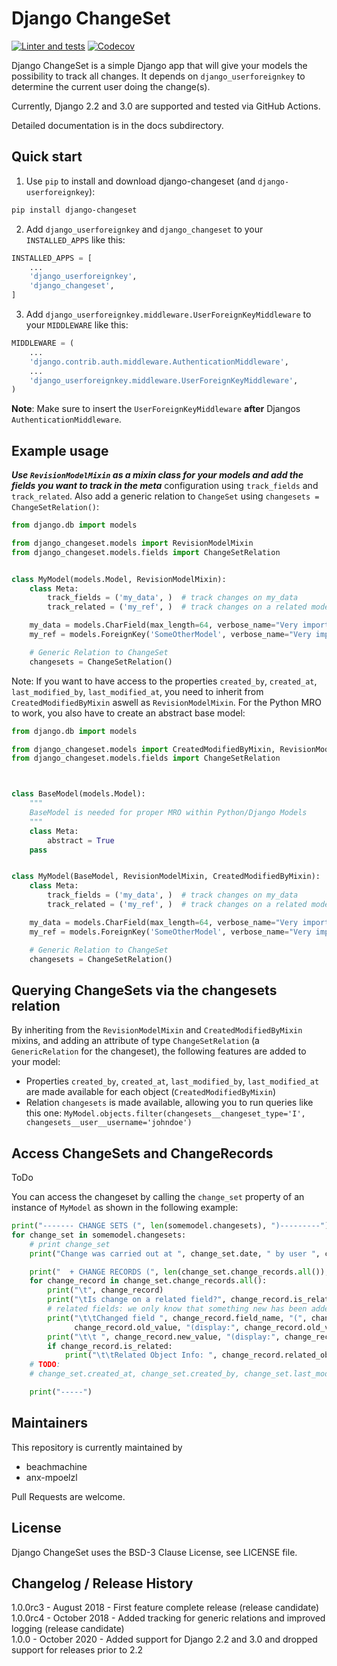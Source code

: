 Django ChangeSet
================

[![Linter and tests](https://github.com/beachmachine/django-changeset/workflows/Linter%20and%20tests/badge.svg)](https://github.com/beachmachine/django-changeset/actions)
[![Codecov](https://img.shields.io/codecov/c/gh/beachmachine/django-changeset)](https://codecov.io/gh/beachmachine/django-changeset)

Django ChangeSet is a simple Django app that will give your models the possibility to track all changes. It depends on
`django_userforeignkey` to determine the current user doing the change(s).

Currently, Django 2.2 and 3.0 are supported and tested via GitHub Actions.

Detailed documentation is in the docs subdirectory.

Quick start
-----------

1.  Use `pip` to install and download django-changeset (and `django-userforeignkey`):

```bash
pip install django-changeset
```

2.  Add `django_userforeignkey` and `django_changeset` to your `INSTALLED_APPS` like this:

```python
INSTALLED_APPS = [
    ...
    'django_userforeignkey',
    'django_changeset',
]
```

3.  Add `django_userforeignkey.middleware.UserForeignKeyMiddleware` to your `MIDDLEWARE` like this:

```python
MIDDLEWARE = (
    ...
    'django.contrib.auth.middleware.AuthenticationMiddleware',
    ...
    'django_userforeignkey.middleware.UserForeignKeyMiddleware',
)
```

**Note**: Make sure to insert the `UserForeignKeyMiddleware` **after** Djangos `AuthenticationMiddleware`.

Example usage
-------------

***Use `RevisionModelMixin` as a mixin class for your models and add the fields you want to track in the meta***
configuration using `track_fields` and `track_related`. Also add a generic relation to `ChangeSet` using
`changesets = ChangeSetRelation()`:

```python
from django.db import models

from django_changeset.models import RevisionModelMixin
from django_changeset.models.fields import ChangeSetRelation


class MyModel(models.Model, RevisionModelMixin):
    class Meta:
        track_fields = ('my_data', )  # track changes on my_data
        track_related = ('my_ref', )  # track changes on a related model

    my_data = models.CharField(max_length=64, verbose_name="Very important data you want to track")
    my_ref = models.ForeignKey('SomeOtherModel', verbose_name="Very important relation", related_name='my_models')

    # Generic Relation to ChangeSet
    changesets = ChangeSetRelation()
```

Note: If you want to have access to the properties `created_by`, `created_at`, `last_modified_by`, `last_modified_at`,
you need to inherit from `CreatedModifiedByMixin` aswell as `RevisionModelMixin`. For the Python MRO to work, you also
have to create an abstract base model:

```python
from django.db import models

from django_changeset.models import CreatedModifiedByMixin, RevisionModelMixin
from django_changeset.models.fields import ChangeSetRelation



class BaseModel(models.Model):
    """
    BaseModel is needed for proper MRO within Python/Django Models
    """
    class Meta:
        abstract = True
    pass


class MyModel(BaseModel, RevisionModelMixin, CreatedModifiedByMixin):
    class Meta:
        track_fields = ('my_data', )  # track changes on my_data
        track_related = ('my_ref', )  # track changes on a related model

    my_data = models.CharField(max_length=64, verbose_name="Very important data you want to track")
    my_ref = models.ForeignKey('SomeOtherModel', verbose_name="Very important relation", related_name='my_models')

    # Generic Relation to ChangeSet
    changesets = ChangeSetRelation()
```

Querying ChangeSets via the changesets relation
-----------------------------------------------

By inheriting from the `RevisionModelMixin` and `CreatedModifiedByMixin` mixins, and adding an attribute of type
`ChangeSetRelation` (a `GenericRelation` for the changeset), the following features are added to your model:

-   Properties `created_by`, `created_at`, `last_modified_by`, `last_modified_at` are made available for each object
    (`CreatedModifiedByMixin`)
-   Relation `changesets` is made available, allowing you to run queries like this one:
    `MyModel.objects.filter(changesets__changeset_type='I', changesets__user__username='johndoe')`

Access ChangeSets and ChangeRecords
-----------------------------------

ToDo

You can access the changeset by calling the `change_set` property of an instance of `MyModel` as shown in the following
example:

```python
print("------- CHANGE SETS (", len(somemodel.changesets), ")---------")
for change_set in somemodel.changesets:
    # print change_set
    print("Change was carried out at ", change_set.date, " by user ", change_set.user, " on model ", change_set.object_type)

    print("  + CHANGE RECORDS (", len(change_set.change_records.all()), "): ")
    for change_record in change_set.change_records.all():
        print("\t", change_record)
        print("\tIs change on a related field?", change_record.is_related)
        # related fields: we only know that something new has been added. we know the PK, but not the object itself
        print("\t\tChanged field ", change_record.field_name, "(", change_record.field_verbose_name, ") from ",
              change_record.old_value, "(display:", change_record.old_value_display, ") to")
        print("\t\t ", change_record.new_value, "(display:", change_record.new_value_display, ")")
        if change_record.is_related:
            print("\t\tRelated Object Info: ", change_record.related_object)
    # TODO:
    # change_set.created_at, change_set.created_by, change_set.last_modified_by, change_set.last_modified_at

    print("-----")
```

Maintainers
-----------

This repository is currently maintained by

-   beachmachine
-   anx-mpoelzl

Pull Requests are welcome.

License
-------

Django ChangeSet uses the BSD-3 Clause License, see LICENSE file.

Changelog / Release History
---------------------------

1.0.0rc3 - August 2018 - First feature complete release (release candidate)  
1.0.0rc4 - October 2018 - Added tracking for generic relations and improved logging (release candidate)  
1.0.0 - October 2020 - Added support for Django 2.2 and 3.0 and dropped support for releases prior to 2.2
